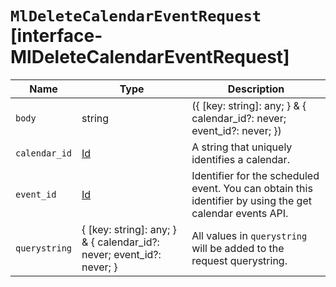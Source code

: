 # `MlDeleteCalendarEventRequest` [interface-MlDeleteCalendarEventRequest]

| Name | Type | Description |
| - | - | - |
| `body` | string | ({ [key: string]: any; } & { calendar_id?: never; event_id?: never; }) | All values in `body` will be added to the request body. |
| `calendar_id` | [Id](./Id.md) | A string that uniquely identifies a calendar. |
| `event_id` | [Id](./Id.md) | Identifier for the scheduled event. You can obtain this identifier by using the get calendar events API. |
| `querystring` | { [key: string]: any; } & { calendar_id?: never; event_id?: never; } | All values in `querystring` will be added to the request querystring. |
